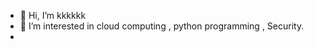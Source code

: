 - 👋 Hi, I’m kkkkkk
- 👀 I’m interested in cloud computing , python programming , Security.
-

<!---
KajalSarukte/KajalSarukte is a ✨ special ✨ repository because its `README.md` (this file) appears on your GitHub profile.
You can click the Preview link to take a look at your changes.
--->
